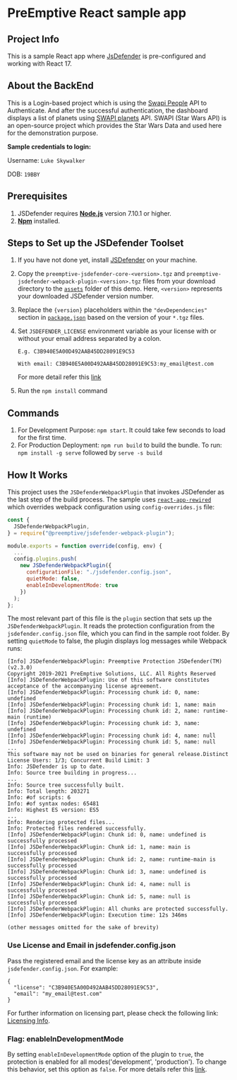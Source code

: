 # PreEmptive React sample app

## Project Info
This is a sample React app where [JsDefender](https://www.preemptive.com/products/jsdefender) is pre-configured and working with React 17.

## About the BackEnd
This is a Login-based project which is using the [Swapi People](https://swapi.dev/api/people/1) API to Authenticate. And after the successful authentication, the dashboard displays a list of planets using [SWAPI planets](https://swapi.dev/api/planets/?page=1) API.
SWAPI (Star Wars API) is an open-source project which provides the Star Wars Data and used here for the demonstration purpose.

**Sample credentials to login:**

Username: `Luke Skywalker`

DOB: `19BBY`

## Prerequisites
1. JSDefender requires **[Node.js](https://nodejs.org/en/download/)** version 7.10.1 or higher.
2. **[Npm](https://nodejs.org/en/download/)** installed. 

## Steps to Set up the JSDefender Toolset

1. If you have not done yet, install [JSDefender](https://www.preemptive.com/products/jsdefender/downloads) on your machine.
2. Copy the `preemptive-jsdefender-core-<version>.tgz` and `preemptive-jsdefender-webpack-plugin-<version>.tgz` files from your download directory to the [`assets`](assets/) folder of this demo. Here, `<version>` represents your downloaded JSDefender version number.
3. Replace the `{version}` placeholders within the `"devDependencies"` section in [`package.json`](package.json) based on the version of your `*.tgz` files.
4. Set `JSDEFENDER_LICENSE` environment variable as your license with or without your email address separated by a colon.
    ```
    E.g. C3B940E5A00D492AAB45DD28091E9C53

    With email: C3B940E5A00D492AAB45DD28091E9C53:my_email@test.com
    ```

    For more detail refer this [link](https://www.preemptive.com/jsdefender/userguide/en/intro_licensing.html)

5. Run the `npm install` command

## Commands
1. For Development Purpose: `npm start`. It could take few seconds to load for the first time.
2. For Production Deployment: `npm run build` to build the bundle. To run: `npm install -g serve` followed by `serve -s build`

## How It Works

This project uses the `JSDefenderWebpackPlugin` that invokes JSDefender as the last step of the build process. The sample uses [`react-app-rewired`](https://www.npmjs.com/package/react-app-rewired) which overrides webpack configuration using `config-overrides.js` file:

```javascript
const {
  JSDefenderWebpackPlugin,
} = require("@preemptive/jsdefender-webpack-plugin");

module.exports = function override(config, env) {
  ...
  config.plugins.push(
    new JSDefenderWebpackPlugin({
      configurationFile: "./jsdefender.config.json",
      quietMode: false,
      enableInDevelopmentMode: true
    })
  );
};
```

The most relevant part of this file is the `plugin` section that sets up the `JSDefenderWebpackPlugin`. It reads the protection configuration from the `jsdefender.config.json` file, which you can find in the sample root folder. By setting `quietMode` to false, the plugin displays log messages while Webpack runs:

```
[Info] JSDefenderWebpackPlugin: Preemptive Protection JSDefender(TM) (v2.3.0)
Copyright 2019-2021 PreEmptive Solutions, LLC. All Rights Reserved
[Info] JSDefenderWebpackPlugin: Use of this software constitutes acceptance of the accompanying license agreement.
[Info] JSDefenderWebpackPlugin: Processing chunk id: 0, name: undefined
[Info] JSDefenderWebpackPlugin: Processing chunk id: 1, name: main
[Info] JSDefenderWebpackPlugin: Processing chunk id: 2, name: runtime-main (runtime)
[Info] JSDefenderWebpackPlugin: Processing chunk id: 3, name: undefined
[Info] JSDefenderWebpackPlugin: Processing chunk id: 4, name: null
[Info] JSDefenderWebpackPlugin: Processing chunk id: 5, name: null
...
This software may not be used on binaries for general release.Distinct License Users: 1/3; Concurrent Build Limit: 3
Info: JSDefender is up to date.
Info: Source tree building in progress...
...
Info: Source tree successfully built.
Info: Total length: 203271
Info: #of scripts: 6
Info: #of syntax nodes: 65481
Info: Highest ES version: ES5
...
Info: Rendering protected files...
Info: Protected files rendered successfully.
[Info] JSDefenderWebpackPlugin: Chunk id: 0, name: undefined is successfully processed
[Info] JSDefenderWebpackPlugin: Chunk id: 1, name: main is successfully processed
[Info] JSDefenderWebpackPlugin: Chunk id: 2, name: runtime-main is successfully processed
[Info] JSDefenderWebpackPlugin: Chunk id: 3, name: undefined is successfully processed
[Info] JSDefenderWebpackPlugin: Chunk id: 4, name: null is successfully processed
[Info] JSDefenderWebpackPlugin: Chunk id: 5, name: null is successfully processed
[Info] JSDefenderWebpackPlugin: All chunks are protected successfully.
[Info] JSDefenderWebpackPlugin: Execution time: 12s 346ms

(other messages omitted for the sake of brevity)
```

### Use License and Email in jsdefender.config.json
Pass the registered email and the license key as an attribute inside `jsdefender.config.json`. For example:
```
{
  "license": "C3B940E5A00D492AAB45DD28091E9C53",
  "email": "my_email@test.com"
}
```

For further information on licensing part, please check the following link: [Licensing Info](https://www.preemptive.com/jsdefender/userguide/en/intro_licensing.html).
### Flag: enableInDevelopmentMode
By setting `enableInDevelopmentMode` option of the plugin to `true`, the protection is enabled for all modes('development', 'production'). To change this behavior, set this option as `false`. For more details refer this [link](https://www.preemptive.com/jsdefender/userguide/en/index.html).